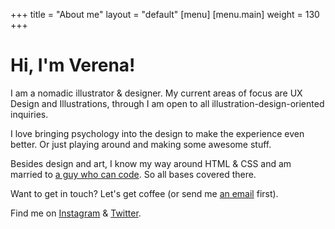 +++
title = "About me"
layout = "default"
[menu]
    [menu.main]
        weight = 130
+++

<h1>Hi, I'm Verena!</h1>

I am a nomadic illustrator & designer. 
My current areas of focus are UX Design and Illustrations, through I am open to all illustration-design-oriented inquiries.

I love bringing psychology into the design to make the experience even better. Or just playing around and making some awesome stuff.

Besides design and art, I know my way around HTML & CSS and am married to <a href="https://www.florianbuerger.com" target="_blank">a guy who can code</a>. So all bases covered there.

Want to get in touch? Let's get coffee (or send me <a href="mailto:hello@verenaortlieb.de" target="_blank">an email</a> first).


Find me on <a href="https://www.instagram.com/verena_von_o/" target="_blank">Instagram</a> & <a href="https://twitter.com/verena_von_o" target="_blank">Twitter</a>.